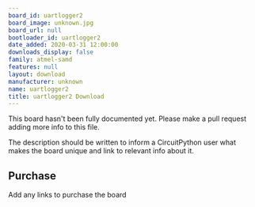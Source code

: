 ```yaml
---
board_id: uartlogger2
board_image: unknown.jpg
board_url: null
bootloader_id: uartlogger2
date_added: 2020-03-31 12:00:00
downloads_display: false
family: atmel-samd
features: null
layout: download
manufacturer: unknown
name: uartlogger2
title: uartlogger2 Download
---
```


This board hasn't been fully documented yet. Please make a pull request adding more info to this file.

The description should be written to inform a CircuitPython user what makes the board unique and link to relevant info about it.

## Purchase
Add any links to purchase the board
